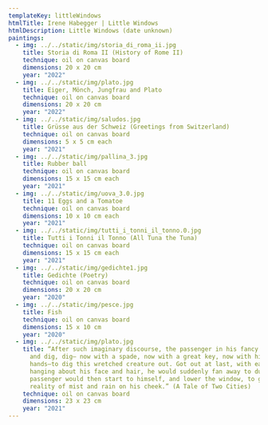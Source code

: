 ```yaml
---
templateKey: littleWindows
htmlTitle: Irene Habegger | Little Windows
htmlDescription: Little Windows (date unknown)
paintings:
  - img: ../../static/img/storia_di_roma_ii.jpg
    title: Storia di Roma II (History of Rome II)
    technique: oil on canvas board
    dimensions: 20 x 20 cm
    year: "2022"
  - img: ../../static/img/plato.jpg
    title: Eiger, Mönch, Jungfrau and Plato
    technique: oil on canvas board
    dimensions: 20 x 20 cm
    year: "2022"
  - img: ../../static/img/saludos.jpg
    title: Grüsse aus der Schweiz (Greetings from Switzerland)
    technique: oil on canvas board
    dimensions: 5 x 5 cm each
    year: "2021"
  - img: ../../static/img/pallina_3.jpg
    title: Rubber ball
    technique: oil on canvas board
    dimensions: 15 x 15 cm each
    year: "2021"
  - img: ../../static/img/uova_3.0.jpg
    title: 11 Eggs and a Tomatoe
    technique: oil on canvas board
    dimensions: 10 x 10 cm each
    year: "2021"
  - img: ../../static/img/tutti_i_tonni_il_tonno.0.jpg
    title: Tutti i Tonni il Tonno (All Tuna the Tuna)
    technique: oil on canvas board
    dimensions: 15 x 15 cm each
    year: "2021"
  - img: ../../static/img/gedichte1.jpg
    title: Gedichte (Poetry)
    technique: oil on canvas board
    dimensions: 20 x 20 cm
    year: "2020"
  - img: ../../static/img/pesce.jpg
    title: Fish
    technique: oil on canvas board
    dimensions: 15 x 10 cm
    year: "2020"
  - img: ../../static/img/plato.jpg
    title: “After such imaginary discourse, the passenger in his fancy would dig,
      and dig, dig— now with a spade, now with a great key, now with his
      hands—to dig this wretched creature out. Got out at last, with earth
      hanging about his face and hair, he would suddenly fan away to dust. The
      passenger would then start to himself, and lower the window, to get the
      reality of mist and rain on his cheek.” (A Tale of Two Cities)
    technique: oil on canvas board
    dimensions: 23 x 23 cm
    year: "2021"
---
```

